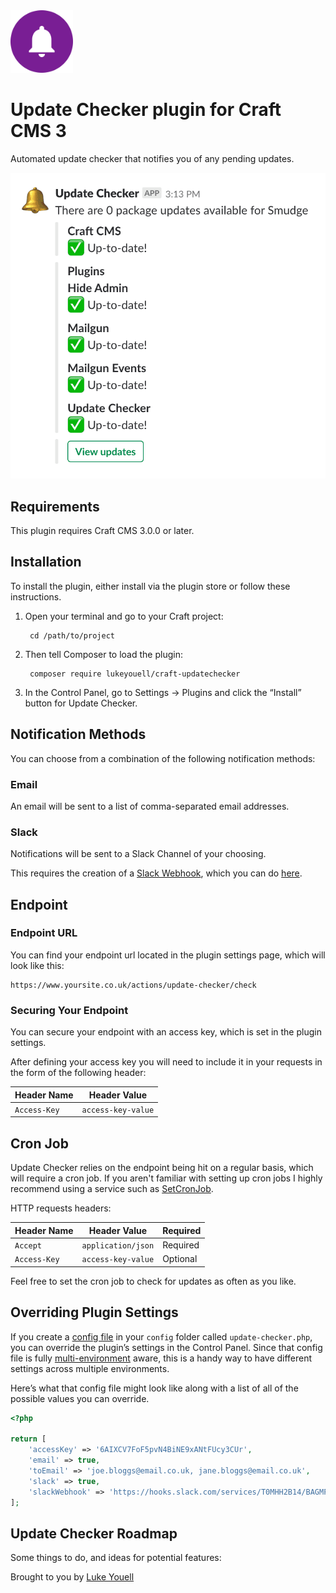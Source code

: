 <img src="src/icon.svg" alt="icon" width="100" height="100">

# Update Checker plugin for Craft CMS 3

Automated update checker that notifies you of any pending updates.

![Screenshot](resources/img/screenshot-slack.png)

## Requirements

This plugin requires Craft CMS 3.0.0 or later.

## Installation

To install the plugin, either install via the plugin store or follow these instructions.

1. Open your terminal and go to your Craft project:

        cd /path/to/project

2. Then tell Composer to load the plugin:

        composer require lukeyouell/craft-updatechecker

3. In the Control Panel, go to Settings → Plugins and click the “Install” button for Update Checker.

## Notification Methods

You can choose from a combination of the following notification methods:

### Email

An email will be sent to a list of comma-separated email addresses.

### Slack

Notifications will be sent to a Slack Channel of your choosing.

This requires the creation of a [Slack Webhook](https://api.slack.com/incoming-webhooks), which you can do [here](https://my.slack.com/services/new/incoming-webhook/).

## Endpoint

### Endpoint URL

You can find your endpoint url located in the plugin settings page, which will look like this:

```
https://www.yoursite.co.uk/actions/update-checker/check
```

### Securing Your Endpoint

You can secure your endpoint with an access key, which is set in the plugin settings.

After defining your access key you will need to include it in your requests in the form of the following header:

| Header Name | Header Value |
| ----------- | ------------ |
| `Access-Key` | `access-key-value` |

## Cron Job

Update Checker relies on the endpoint being hit on a regular basis, which will require a cron job. If you aren't familiar with setting up cron jobs I highly recommend using a service such as [SetCronJob](https://www.setcronjob.com).

HTTP requests headers:

| Header Name | Header Value | Required |
| ----------- | ------------ | -------- |
| `Accept` | `application/json` | Required |
| `Access-Key` | `access-key-value` | Optional |

Feel free to set the cron job to check for updates as often as you like.

## Overriding Plugin Settings

If you create a [config file](https://docs.craftcms.com/v3/configuration.html) in your `config` folder called `update-checker.php`, you can override the plugin’s settings in the Control Panel. Since that config file is fully [multi-environment](https://docs.craftcms.com/v3/configuration.html) aware, this is a handy way to have different settings across multiple environments.

Here’s what that config file might look like along with a list of all of the possible values you can override.

```php
<?php

return [
    'accessKey' => '6AIXCV7FoF5pvN4BiNE9xANtFUcy3CUr',
    'email' => true,
    'toEmail' => 'joe.bloggs@email.co.uk, jane.bloggs@email.co.uk',
    'slack' => true,
    'slackWebhook' => 'https://hooks.slack.com/services/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w',
];
```

## Update Checker Roadmap

Some things to do, and ideas for potential features:

Brought to you by [Luke Youell](https://github.com/lukeyouell)

